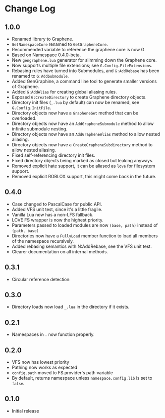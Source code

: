 # Change Log

## 1.0.0
- Renamed library to Graphene.
- `GetNamespaceCore` renamed to `GetGrapheneCore`.
- Recommended variable to reference the graphene core is now G.
- Based on Namespace 0.4.0-beta.
- New `gengraphene.lua` generator for slimming down the Graphene core.
- Now supports multiple file extensions; see `G.Config.FileExtensions`.
- Rebasing rules have turned into Submodules, and `G:AddRebase` has been renamed to `G:AddSubmodule`.
- Added GenGraphine, a command line tool to generate smaller versions of Graphene.
- Added `G:AddAlias` for creating global aliasing rules.
- Exposed `G:CreateDirectory` to create Graphene directory objects.
- Directory init files (`_.lua` by default) can now be renamed, see `G.Config.InitFile`.
- Directory objects now have a `GrapheneGet` method that can be overloaded.
- Directory objects now have an `AddGrapheneSubmodule` method to allow infinite submodule nesting.
- Directory objects now have an `AddGrapheneAlias` method to allow nested aliasing.
- Directory objects now have a `CreateGrapheneSubdirectory` method to allow nested aliasing.
- Fixed self-referencing directory init files.
- Fixed directory objects being marked as closed but leaking anyways.
- Removed explicit hate support, it can be aliased as `love` for filesystem support.
- Removed explicit ROBLOX support, this might come back in the future.

## 0.4.0
- Case changed to PascalCase for public API.
- Added VFS unit test, since it's a little fragile.
- Vanilla Lua now has a non-LFS fallback.
- LOVE FS wrapper is now the highest priority.
- Parameters passed to loaded modules are now `(base, path)` instead of `(path, base)`
- Directories now have a `FullyLoad` member function to load all members of the namespace recursively.
- Added rebasing semantics with N:AddRebase, see the VFS unit test.
- Clearer documentation on all internal methods.

## 0.3.1
- Circular reference detection

## 0.3.0
- Directory loads now load `_.lua` in the directory if it exists.

## 0.2.1
- Namespaces in `.` now function properly.

## 0.2.0
- VFS now has lowest priority
- Pathing now works as expected
- `config.path` moved to FS provider's path variable
- By default, returns namespace unless `namespace.config.lib` is set to `false`.

## 0.1.0
- Initial release